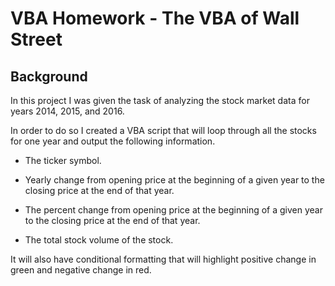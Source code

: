 # VBA Homework - The VBA of Wall Street

## Background

In this project I was given the task of analyzing the stock market data for years 2014, 2015, and 2016.

In order to do so I created a VBA script that will loop through all the stocks for one year and output the following information.

  * The ticker symbol.

  * Yearly change from opening price at the beginning of a given year to the closing price at the end of that year.

  * The percent change from opening price at the beginning of a given year to the closing price at the end of that year.

  * The total stock volume of the stock.

It will also have conditional formatting that will highlight positive change in green and negative change in red.